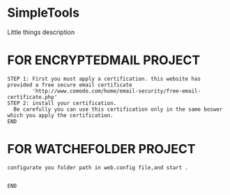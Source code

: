 SimpleTools
===========

Little things description


FOR ENCRYPTEDMAIL PROJECT
===========
    STEP 1: First you must apply a certification. this website has provided a free secure email certificate 
            'http://www.comodo.com/home/email-security/free-email-certificate.php'
    STEP 2: install your certification.
      Be carefully you can use this certification only in the same boswer which you apply the certification.
    END
    
    
    
FOR WATCHEFOLDER PROJECT
===========
    configurate you folder path in web.config file,and start .


    END
